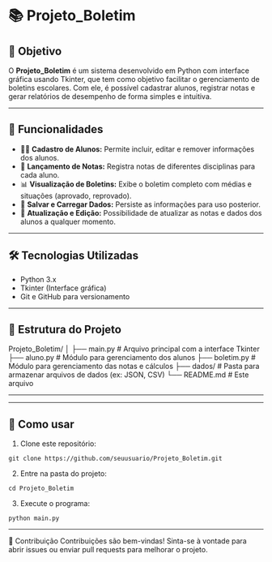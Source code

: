 # 📚 Projeto_Boletim

## 🎯 Objetivo

O **Projeto_Boletim** é um sistema desenvolvido em Python com interface gráfica usando Tkinter, que tem como objetivo facilitar o gerenciamento de boletins escolares. Com ele, é possível cadastrar alunos, registrar notas e gerar relatórios de desempenho de forma simples e intuitiva.

---

## 🚀 Funcionalidades

- 🧑‍🎓 **Cadastro de Alunos:** Permite incluir, editar e remover informações dos alunos.
- 📝 **Lançamento de Notas:** Registra notas de diferentes disciplinas para cada aluno.
- 📊 **Visualização de Boletins:** Exibe o boletim completo com médias e situações (aprovado, reprovado).
- 💾 **Salvar e Carregar Dados:** Persiste as informações para uso posterior.
- 🔄 **Atualização e Edição:** Possibilidade de atualizar as notas e dados dos alunos a qualquer momento.

---

## 🛠 Tecnologias Utilizadas

- Python 3.x
- Tkinter (Interface gráfica)
- Git e GitHub para versionamento

---

## 📂 Estrutura do Projeto

Projeto_Boletim/
│
├── main.py # Arquivo principal com a interface Tkinter
├── aluno.py # Módulo para gerenciamento dos alunos
├── boletim.py # Módulo para gerenciamento das notas e cálculos
├── dados/ # Pasta para armazenar arquivos de dados (ex: JSON, CSV)
└── README.md # Este arquivo 

--- 


---

## 📝 Como usar

1. Clone este repositório:

```
git clone https://github.com/seuusuario/Projeto_Boletim.git

```
2. Entre na pasta do projeto: 

```
cd Projeto_Boletim

```
3. Execute o programa: 
``` 
python main.py

```
--- 

🤝 Contribuição
Contribuições são bem-vindas! Sinta-se à vontade para abrir issues ou enviar pull requests para melhorar o projeto.

